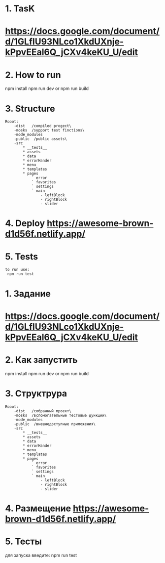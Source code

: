 # 1. TasK
# https://docs.google.com/document/d/1GLfIU93NLco1XkdUXnje-kPpvEEal6Q_jCXv4keKU_U/edit
# 2. How to run
 npm install
 npm run dev
 or
 npm run build
# 3. Structure
    Rooot:
        -dist   /compiled progect\
        -mosks  /support test finctions\
        -mode_modules
        -public  /public assets\
        -src 
            * __tests__
            * assets
            * data
            * errorHander
            * menu
            * templates
            * pages
                ` error
                ` favorites
                ` settings
                ` main
                    - leftBlock
                    - rightBlock
                    - slider

# 4. Deploy https://awesome-brown-d1d56f.netlify.app/
# 5. Tests
    to run use:
     npm run test


# 1. Задание
# https://docs.google.com/document/d/1GLfIU93NLco1XkdUXnje-kPpvEEal6Q_jCXv4keKU_U/edit
# 2. Как запустить
 npm install
 npm run dev
 or
 npm run build
# 3. Структрура
    Rooot:
        -dist   /собранный проект\
        -mosks  /вспомогательные тестовые функции\
        -mode_modules
        -public  /внешнедоступные приложения\
        -src 
            * __tests__
            * assets
            * data
            * errorHander
            * menu
            * templates
            * pages
                ` error
                ` favorites
                ` settings
                ` main
                    - leftBlock
                    - rightBlock
                    - slider

# 4. Размещение https://awesome-brown-d1d56f.netlify.app/
# 5. Тесты
   для запуска введите:
     npm run test
